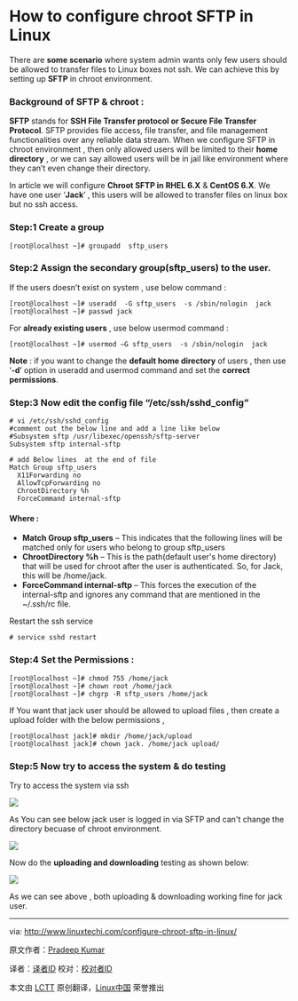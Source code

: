 How to configure chroot SFTP in Linux
================================================================================
There are **some scenario** where system admin wants only few users should be  allowed to transfer files to Linux boxes not ssh. We can achieve this by setting up **SFTP** in chroot environment.

### Background of SFTP & chroot : ###

**SFTP** stands for **SSH File Transfer protocol or Secure File Transfer Protocol**. SFTP provides file access, file transfer, and file management functionalities over any reliable data stream. When we configure SFTP in chroot environment , then only allowed users will be limited to their **home directory** , or we can say allowed users will be in jail like environment where they can’t even change their directory.

In article we will configure **Chroot SFTP in RHEL 6.X** & **CentOS 6.X**. We have one user ‘**Jack**’ , this users will be allowed to transfer files on linux box but no ssh access.

### Step:1  Create a group ###

    [root@localhost ~]# groupadd  sftp_users

### Step:2 Assign the secondary group(sftp_users) to the user. ###

If the users doesn’t exist on system , use below command :

    [root@localhost ~]# useradd  -G sftp_users  -s /sbin/nologin  jack
    [root@localhost ~]# passwd jack

For **already existing users** , use below usermod command :

    [root@localhost ~]# usermod –G sftp_users  -s /sbin/nologin  jack

**Note** : if you want to change the **default home directory** of users , then use ‘**-d**’ option in useradd and usermod  command and set the **correct permissions**.

### Step:3 Now edit the config file “/etc/ssh/sshd_config” ###

    # vi /etc/ssh/sshd_config
    #comment out the below line and add a line like below
    #Subsystem sftp /usr/libexec/openssh/sftp-server
    Subsystem sftp internal-sftp
    
    # add Below lines  at the end of file
    Match Group sftp_users
      X11Forwarding no
      AllowTcpForwarding no
      ChrootDirectory %h                      
      ForceCommand internal-sftp

#### Where : ####

- **Match Group sftp_users** – This indicates that the following lines will be matched only for users who belong to group sftp_users
- **ChrootDirectory %h** – This is the path(default user's home directory) that will be used for chroot after the user is authenticated. So, for Jack, this will be /home/jack.
- **ForceCommand internal-sftp** – This forces the execution of the internal-sftp and ignores any command that are mentioned in the ~/.ssh/rc file.

Restart the ssh service

    # service sshd restart

### Step:4 Set the Permissions : ###

    [root@localhost ~]# chmod 755 /home/jack
    [root@localhost ~]# chown root /home/jack
    [root@localhost ~]# chgrp -R sftp_users /home/jack

If You want that jack user should be allowed to upload files , then create a upload folder with the below permissions ,

    [root@localhost jack]# mkdir /home/jack/upload
    [root@localhost jack]# chown jack. /home/jack upload/

### Step:5  Now try to access the system & do testing ###

Try to access the system via ssh 

![](http://www.linuxtechi.com/wp-content/uploads/2014/07/ssh-try.png)

As You can see below jack user is logged in  via SFTP and can't change the directory becuase of chroot environment.

![](http://www.linuxtechi.com/wp-content/uploads/2014/07/sftp-login.png)

Now do the **uploading and downloading** testing as shown below:

![](http://www.linuxtechi.com/wp-content/uploads/2014/07/sftp-upload-download.png)

As we can see above , both uploading & downloading working fine for jack user.

--------------------------------------------------------------------------------

via: http://www.linuxtechi.com/configure-chroot-sftp-in-linux/

原文作者：[Pradeep Kumar][a]

译者：[译者ID](https://github.com/译者ID) 校对：[校对者ID](https://github.com/校对者ID)

本文由 [LCTT](https://github.com/LCTT/TranslateProject) 原创翻译，[Linux中国](http://linux.cn/) 荣誉推出

[a]:http://www.linuxtechi.com/author/pradeep/